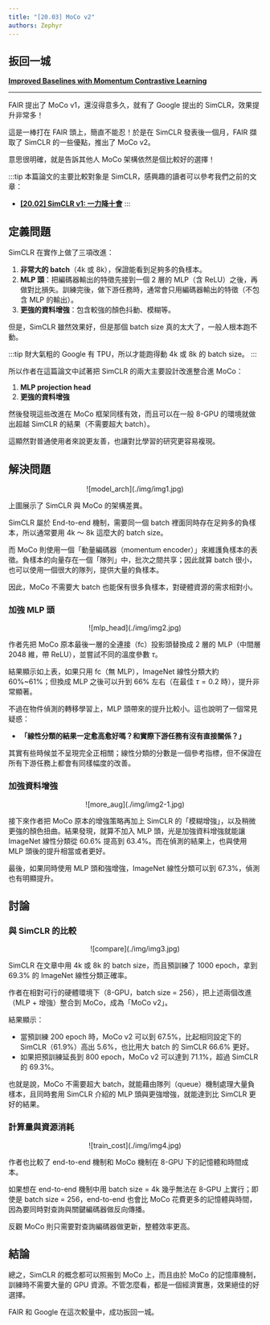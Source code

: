 ```yaml
---
title: "[20.03] MoCo v2"
authors: Zephyr
---
```


## 扳回一城

[**Improved Baselines with Momentum Contrastive Learning**](https://arxiv.org/pdf/2003.04297)

---

FAIR 提出了 MoCo v1，還沒得意多久，就有了 Google 提出的 SimCLR，效果提升非常多！

這是一棒打在 FAIR 頭上，簡直不能忍！於是在 SimCLR 發表後一個月，FAIR 擷取了 SimCLR 的一些優點，推出了 MoCo v2。

意思很明確，就是告訴其他人 MoCo 架構依然是個比較好的選擇！

:::tip
本篇論文的主要比較對象是 SimCLR，感興趣的讀者可以參考我們之前的文章：

- [**[20.02] SimCLR v1: 一力降十會**](../2002-simclr-v1/index.md)
  :::

## 定義問題

SimCLR 在實作上做了三項改進：

1. **非常大的 batch**（4k 或 8k），保證能看到足夠多的負樣本。
2. **MLP 頭**：把編碼器輸出的特徵先接到一個 2 層的 MLP（含 ReLU）之後，再做對比損失。訓練完後，做下游任務時，通常會只用編碼器輸出的特徵（不包含 MLP 的輸出）。
3. **更強的資料增強**：包含較強的顏色抖動、模糊等。

但是，SimCLR 雖然效果好，但是那個 batch size 真的太大了，一般人根本跑不動。

:::tip
財大氣粗的 Google 有 TPU，所以才能跑得動 4k 或 8k 的 batch size。
:::

所以作者在這篇論文中試著把 SimCLR 的兩大主要設計改進整合進 MoCo：

1. **MLP projection head**
2. **更強的資料增強**

然後發現這些改進在 MoCo 框架同樣有效，而且可以在一般 8-GPU 的環境就做出超越 SimCLR 的結果（不需要超大 batch）。

這顯然對普通使用者來說更友善，也讓對比學習的研究更容易複現。

## 解決問題

<div align="center">
<figure style={{"width": "70%"}}>
![model_arch](./img/img1.jpg)
</figure>
</div>

上圖展示了 SimCLR 與 MoCo 的架構差異。

SimCLR 屬於 End-to-end 機制，需要同一個 batch 裡面同時存在足夠多的負樣本，所以通常要用 4k ～ 8k 這麼大的 batch size。

而 MoCo 則使用一個「動量編碼器（momentum encoder）」來維護負樣本的表徵。負樣本的向量存在一個「隊列」中，批次之間共享；因此就算 batch 很小，也可以使用一個很大的隊列，提供大量的負樣本。

因此，MoCo 不需要大 batch 也能保有很多負樣本，對硬體資源的需求相對小。

### 加強 MLP 頭

<div align="center">
<figure style={{"width": "70%"}}>
![mlp_head](./img/img2.jpg)
</figure>
</div>

作者先把 MoCo 原本最後一層的全連接（fc）投影頭替換成 2 層的 MLP（中間層 2048 維，帶 ReLU），並嘗試不同的溫度參數 $\tau$。

結果顯示如上表，如果只用 fc（無 MLP），ImageNet 線性分類大約 60%~61%；但換成 MLP 之後可以升到 66% 左右（在最佳 $\tau = 0.2$ 時），提升非常顯著。

不過在物件偵測的轉移學習上，MLP 頭帶來的提升比較小。這也說明了一個常見疑惑：

- **「線性分類的結果一定愈高愈好嗎？和實際下游任務有沒有直接關係？」**

其實有些時候並不呈現完全正相關；線性分類的分數是一個參考指標，但不保證在所有下游任務上都會有同樣幅度的改善。

### 加強資料增強

<div align="center">
<figure style={{"width": "70%"}}>
![more_aug](./img/img2-1.jpg)
</figure>
</div>

接下來作者把 MoCo 原本的增強策略再加上 SimCLR 的「模糊增強」，以及稍微更強的顏色扭曲。結果發現，就算不加入 MLP 頭，光是加強資料增強就能讓 ImageNet 線性分類從 60.6% 提高到 63.4%。而在偵測的結果上，也與使用 MLP 頭後的提升相當或者更好。

最後，如果同時使用 MLP 頭和強增強，ImageNet 線性分類可以到 67.3%，偵測也有明顯提升。

## 討論

### 與 SimCLR 的比較

<div align="center">
<figure style={{"width": "70%"}}>
![compare](./img/img3.jpg)
</figure>
</div>

SimCLR 在文章中用 4k 或 8k 的 batch size，而且預訓練了 1000 epoch，拿到 69.3% 的 ImageNet 線性分類正確率。

作者在相對可行的硬體環境下（8-GPU，batch size = 256），把上述兩個改進（MLP + 增強）整合到 MoCo，成為「MoCo v2」。

結果顯示：

- 當預訓練 200 epoch 時，MoCo v2 可以到 67.5%，比起相同設定下的 SimCLR（61.9%）高出 5.6%，也比用大 batch 的 SimCLR 66.6% 更好。
- 如果把預訓練延長到 800 epoch，MoCo v2 可以達到 71.1%，超過 SimCLR 的 69.3%。

也就是說，MoCo 不需要超大 batch，就能藉由隊列（queue）機制處理大量負樣本，且同時套用 SimCLR 介紹的 MLP 頭與更強增強，就能達到比 SimCLR 更好的結果。

### 計算量與資源消耗

<div align="center">
<figure style={{"width": "70%"}}>
![train_cost](./img/img4.jpg)
</figure>
</div>

作者也比較了 end-to-end 機制和 MoCo 機制在 8-GPU 下的記憶體和時間成本。

如果想在 end-to-end 機制中用 batch size = 4k 幾乎無法在 8-GPU 上實行；即使是 batch size = 256，end-to-end 也會比 MoCo 花費更多的記憶體與時間，因為要同時對查詢與關鍵編碼器做反向傳播。

反觀 MoCo 則只需要對查詢編碼器做更新，整體效率更高。

## 結論

總之，SimCLR 的概念都可以照搬到 MoCo 上，而且由於 MoCo 的記憶庫機制，訓練時不需要大量的 GPU 資源。不管怎麼看，都是一個經濟實惠，效果絕佳的好選擇。

FAIR 和 Google 在這次較量中，成功扳回一城。
